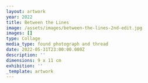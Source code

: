 ```yaml
---
layout: artwork
year: 2022
title: Between the Lines
image: /assets/images/between-the-lines-2nd-edit.jpg
images: []
type: Collage
media_type: found photograph and thread
date: 2022-05-31T23:00:00.000Z
description: ''
dimensions: 9 x 11 cm
exhibition: ''
_template: artwork
---
```


